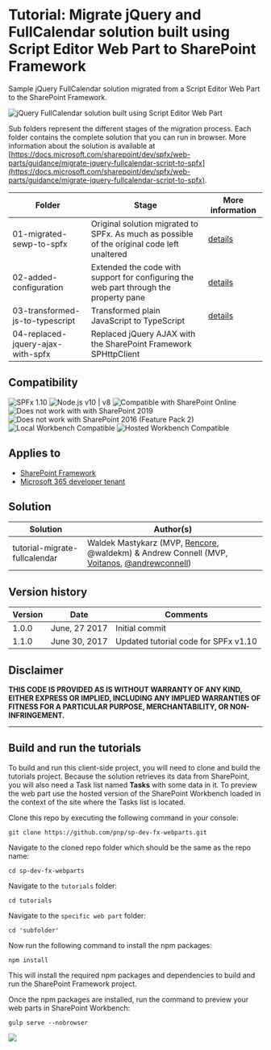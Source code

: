 # Tutorial: Migrate jQuery and FullCalendar solution built using Script Editor Web Part to SharePoint Framework

Sample jQuery FullCalendar solution migrated from a Script Editor Web Part to the SharePoint Framework.

![jQuery FullCalendar solution built using Script Editor Web Part](https://devofficecdn.azureedge.net/sharepointdocumentation/images/fullcalendar-sewp.png)

Sub folders represent the different stages of the migration process. Each folder contains the complete solution that you can run in browser. More information about the solution is available at [https://docs.microsoft.com/sharepoint/dev/spfx/web-parts/guidance/migrate-jquery-fullcalendar-script-to-spfx](https://docs.microsoft.com/sharepoint/dev/spfx/web-parts/guidance/migrate-jquery-fullcalendar-script-to-spfx).

| Folder | Stage | More information
| ------------- | ------------- | ------------- |
| 01-migrated-sewp-to-spfx | Original solution migrated to SPFx. As much as possible of the original code left unaltered | [details](https://docs.microsoft.com/sharepoint/dev/spfx/web-parts/guidance/migrate-jquery-fullcalendar-script-to-spfx)
| 02-added-configuration | Extended the code with support for configuring the web part through the property pane | [details](https://docs.microsoft.com/sharepoint/dev/spfx/web-parts/guidance/migrate-jquery-fullcalendar-script-to-spfx#add-support-for-configuring-the-web-part-through-web-part-properties)
| 03-transformed-js-to-typescript | Transformed plain JavaScript to TypeScript | [details](https://docs.microsoft.com/sharepoint/dev/spfx/web-parts/guidance/migrate-jquery-fullcalendar-script-to-spfx#transform-the-plain-javascript-code-to-typescript)
| 04-replaced-jquery-ajax-with-spfx | Replaced jQuery AJAX with the SharePoint Framework SPHttpClient

## Compatibility

![SPFx 1.10](https://img.shields.io/badge/SPFx-1.10.0-green.svg) 
![Node.js v10 | v8](https://img.shields.io/badge/Node.js-v10%20%7C%20v8-green.svg) 
![Compatible with SharePoint Online](https://img.shields.io/badge/SharePoint%20Online-Compatible-green.svg)
![Does not work with with SharePoint 2019](https://img.shields.io/badge/SharePoint%20Server%202019-Incompatible-red.svg)
![Does not work with SharePoint 2016 (Feature Pack 2)](https://img.shields.io/badge/SharePoint%20Server%202016%20(Feature%20Pack%202)-Incompatible-red.svg "SharePoint Server 2016 Feature Pack 2 requires SPFx 1.1")
![Local Workbench Compatible](https://img.shields.io/badge/Local%20Workbench-Compatible-green.svg)
![Hosted Workbench Compatible](https://img.shields.io/badge/Hosted%20Workbench-Compatible-green.svg)

## Applies to

* [SharePoint Framework](https://docs.microsoft.com/sharepoint/dev/spfx/sharepoint-framework-overview)
* [Microsoft 365 developer tenant](https://docs.microsoft.com/sharepoint/dev/spfx/set-up-your-developer-tenant)

## Solution

| Solution  | Author(s) |
| ------------- | ------------- |
| tutorial-migrate-fullcalendar  | Waldek Mastykarz (MVP, [Rencore](https://rencore.com), @waldekm) & Andrew Connell (MVP, [Voitanos](//github.com/voitanos), [@andrewconnell](//github.com/andrewconnell))

## Version history

| Version |     Date      |               Comments               |
| ------- | ------------- | ------------------------------------ |
| 1.0.0   | June, 27 2017 | Initial commit                       |
| 1.1.0   | June 30, 2017 | Updated tutorial code for SPFx v1.10 |

## Disclaimer

**THIS CODE IS PROVIDED AS IS WITHOUT WARRANTY OF ANY KIND, EITHER EXPRESS OR IMPLIED, INCLUDING ANY IMPLIED WARRANTIES OF FITNESS FOR A PARTICULAR PURPOSE, MERCHANTABILITY, OR NON-INFRINGEMENT.**

----------

## Build and run the tutorials

To build and run this client-side project, you will need to clone and build the tutorials project. Because the solution retrieves its data from SharePoint, you will also need a Task list named **Tasks** with some data in it. To preview the web part use the hosted version of the SharePoint Workbench loaded in the context of the site where the Tasks list is located.

Clone this repo by executing the following command in your console:

```console
git clone https://github.com/pnp/sp-dev-fx-webparts.git
```

Navigate to the cloned repo folder which should be the same as the repo name:

```console
cd sp-dev-fx-webparts
```

Navigate to the `tutorials` folder:

```console
cd tutorials
```

Navigate to the `specific web part` folder:

```console
cd 'subfolder'
```

Now run the following command to install the npm packages:

```console
npm install
```

This will install the required npm packages and dependencies to build and run the SharePoint Framework project.

Once the npm packages are installed, run the command to preview your web parts in SharePoint Workbench:

```console
gulp serve --nobrowser
```

<img src="https://telemetry.sharepointpnp.com/sp-dev-fx-webparts/tutorial-migrate-fullcalendar" />
